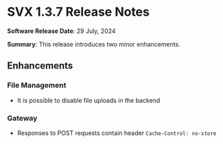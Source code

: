 # SVX 1.3.7 Release Notes

**Software Release Date**: 29 July, 2024

**Summary**:
This release introduces two minor enhancements.

## Enhancements


### File Management

- It is possible to disable file uploads in the backend

### Gateway

- Responses to POST requests contain header `Cache-Control: no-store`

